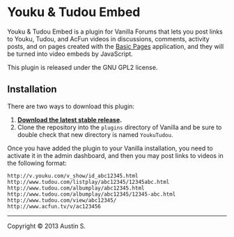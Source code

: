 # Youku & Tudou Embed

Youku & Tudou Embed is a plugin for Vanilla Forums that lets you post links to Youku, Tudou, and AcFun videos in discussions, comments, activity posts, and on pages created with the [Basic Pages](https://github.com/austins/Vanilla-App-BasicPages) application, and they will be turned into video embeds by JavaScript.

This plugin is released under the GNU GPL2 license.

## Installation

There are two ways to download this plugin:

1. **[Download the latest stable release](http://vanillaforums.org/get/youkutudou-plugin).**
2. Clone the repository into the `plugins` directory of Vanilla and be sure to double check that new directory is named `YoukuTudou`.

Once you have added the plugin to your Vanilla installation, you need to activate it in the admin dashboard, and then you may post links to videos in the following format:

```
http://v.youku.com/v_show/id_abc12345.html
http://www.tudou.com/listplay/abc12345/12345abc.html
http://www.tudou.com/albumplay/abc12345.html
http://www.tudou.com/albumplay/abc12345/12345-abc.html
http://www.tudou.com/view/abc12345/
http://www.acfun.tv/v/ac123456
```

------------------------------
Copyright © 2013 Austin S.
